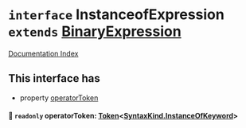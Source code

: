 # `interface` InstanceofExpression `extends` [BinaryExpression](../private.interface.BinaryExpression/README.md)

[Documentation Index](../README.md)

## This interface has

- property [operatorToken](#-readonly-operatortoken-tokensyntaxkindinstanceofkeyword)


#### 📄 `readonly` operatorToken: [Token](../private.interface.Token/README.md)\<[SyntaxKind.InstanceOfKeyword](../private.enum.SyntaxKind/README.md#instanceofkeyword--104)>



